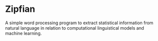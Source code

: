 # Zipfian
A simple word processing program to extract statistical information from natural language in relation to computational linguistical models and machine learning.
